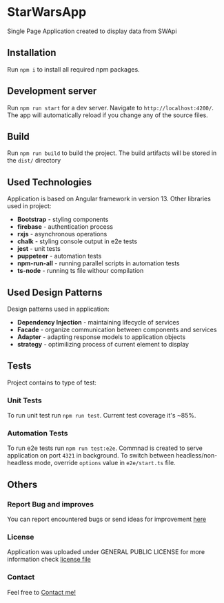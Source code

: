 # StarWarsApp

Single Page Application created to display data from SWApi

## Installation

Run `npm i` to install all required npm packages.

## Development server

Run `npm run start` for a dev server. Navigate to `http://localhost:4200/`. The app will automatically reload if you change any of the source files.

## Build

Run `npm run build` to build the project. The build artifacts will be stored in the `dist/` directory

## Used Technologies

Application is based on Angular framework in version 13. Other libraries used in project:
- **Bootstrap** - styling components
- **firebase** - authentication process
- **rxjs** - asynchronous operations
- **chalk** - styling console output in e2e tests
- **jest** - unit tests
- **puppeteer** - automation tests
- **npm-run-all** - running parallel scripts in automation tests
- **ts-node** - running ts file withour compilation

## Used Design Patterns

Design patterns used in application:
- **Dependency Injection** - maintaining lifecycle of services
- **Facade** - organize communication between components and services
- **Adapter** - adapting response models to application objects
- **strategy** - optimilizing process of current element to display

## Tests

Project contains to type of test:

### Unit Tests

To run unit test run `npm run test`. Current test coverage it's ~85%.

### Automation Tests

To run e2e tests run `npm run test:e2e`. Commnad is created to serve application on port `4321` in background. To switch between headless/non-headless mode, override `options` value in `e2e/start.ts` file.

## Others

### Report Bug and improves

You can report encountered bugs or send ideas for improvement [here](https://github.com/TomaszOrpik/Star-Wars-App/issues)

### License

Application was uploaded under GENERAL PUBLIC LICENSE for more information check [license file](https://github.com/TomaszOrpik/Star-Wars-App/blob/master/LICENSE)

### Contact

Feel free to [Contact me!](https://github.com/TomaszOrpik)
